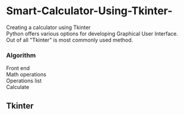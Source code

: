 # Smart-Calculator-Using-Tkinter-
Creating a calculator using Tkinter</br>
Python offers various options for developing Graphical User Interface. </br>
Out of all  "Tkinter" is most commonly used method.</br>
### Algorithm
Front end</br>
Math operations</br>
Operations list</br>
Calculate</br>
## Tkinter

